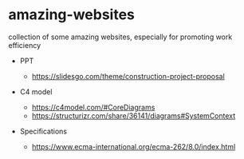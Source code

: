 # amazing-websites
collection of some amazing websites, especially for promoting work efficiency

- PPT
  - https://slidesgo.com/theme/construction-project-proposal
- C4 model
  - https://c4model.com/#CoreDiagrams
  - https://structurizr.com/share/36141/diagrams#SystemContext
  
- Specifications
  - https://www.ecma-international.org/ecma-262/8.0/index.html
